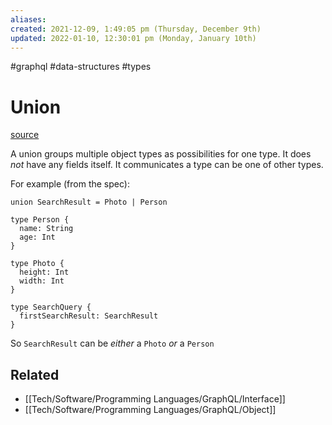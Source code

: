 ```yaml
---
aliases: 
created: 2021-12-09, 1:49:05 pm (Thursday, December 9th)
updated: 2022-01-10, 12:30:01 pm (Monday, January 10th)
---
```

#graphql #data-structures #types

# Union
[source](https://spec.graphql.org/June2018/#sec-Unions)

A union groups multiple object types as possibilities for one type.
It does *not* have any fields itself.
It communicates a type can be one of other types.

For example (from the spec):
```
union SearchResult = Photo | Person

type Person {
  name: String
  age: Int
}

type Photo {
  height: Int
  width: Int
}

type SearchQuery {
  firstSearchResult: SearchResult
}
```

So `SearchResult` can be *either* a `Photo` *or* a `Person`

## Related
- [[Tech/Software/Programming Languages/GraphQL/Interface]]
- [[Tech/Software/Programming Languages/GraphQL/Object]]